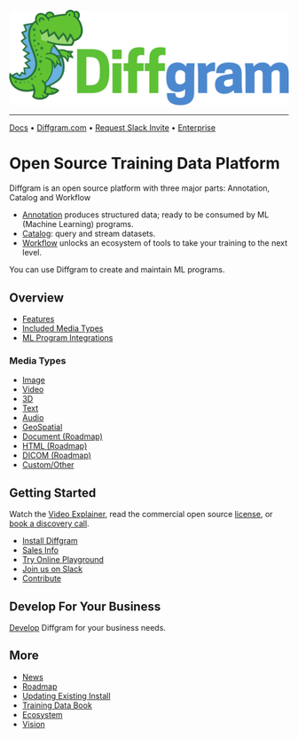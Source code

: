 
![](./github_assets/DiffgramLogoVECTOR.svg)


_________________

[Docs](https://diffgram.readme.io/docs)
•
[Diffgram.com](https://diffgram.com/)
•
[Request Slack Invite](https://www.jotform.com/form/222377866413058)
•
[Enterprise](https://diffgram.com/main/enterprise)

# Open Source Training Data Platform
Diffgram is an open source platform with three major parts: Annotation, Catalog and Workflow

* [Annotation](https://diffgram.com/main/product) produces structured data; ready to be consumed by ML (Machine Learning) programs.
* [Catalog](https://diffgram.com/main/catalog): query and stream datasets.
* [Workflow](https://diffgram.com/main/workflow-product) unlocks an ecosystem of tools to take your training to the next level.

You can use Diffgram to create and maintain ML programs.

## Overview
* [Features](https://diffgram.readme.io/docs/versions)
* [Included Media Types](https://diffgram.readme.io/docs/annotation)
* [ML Program Integrations](https://diffgram.readme.io/docs/automation-and-prelabels)

### Media Types
* [Image](https://diffgram.readme.io/docs/image-annotation)
* [Video](https://diffgram.readme.io/docs/video-introduction)
* [3D](https://diffgram.readme.io/docs/3d-annotation-overview)
* [Text](https://diffgram.readme.io/docs/text-annotation)
* [Audio](https://diffgram.readme.io/docs/audio-annotation)
* [GeoSpatial](https://diffgram.readme.io/docs/geospatial-annotation)
* [Document (Roadmap)](https://diffgram.readme.io/docs/annotation#document)
* [HTML (Roadmap)](https://diffgram.readme.io/docs/annotation#html)
* [DICOM (Roadmap)](https://diffgram.readme.io/docs/annotation#dicom)
* [Custom/Other](https://diffgram.readme.io/docs/annotation#custom)

## Getting Started
Watch the [Video Explainer](https://www.youtube.com/watch?v=dws6J3bDbcU), 
read the commercial open source [license](https://github.com/diffgram/diffgram/blob/master/LICENSE.md),
or [book a discovery call](https://diffgram.com/main/contact).

* [Install Diffgram](https://diffgram.readme.io/docs/install)
* [Sales Info](https://diffgram.readme.io/docs/sales)
* [Try Online Playground](https://diffgram.com/user/data_platform/new)
* [Join us on Slack](https://www.jotform.com/form/222377866413058)
* [Contribute](https://diffgram.readme.io/docs/contribute)

## Develop For Your Business
[Develop](https://diffgram.readme.io/docs/customization) Diffgram for your business needs.

## More

* [News](https://diffgram.readme.io/docs/news)
* [Roadmap](https://diffgram.readme.io/docs/roadmap)
* [Updating Existing Install](https://diffgram.readme.io/docs/updating-an-existing-installation)
* [Training Data Book](https://www.oreilly.com/library/view/training-data-for/9781492094517/)
* [Ecosystem](https://diffgram.readme.io/docs/ecosystem)
* [Vision](https://diffgram.readme.io/docs/vision)



